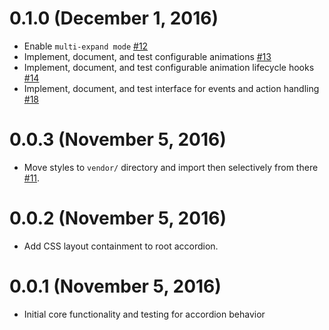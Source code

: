 # 0.1.0 (December 1, 2016)

- Enable `multi-expand mode` [#12](https://github.com/Ticketfly/ember-ticketfly-accordion/pull/12)
- Implement, document, and test configurable animations [#13](https://github.com/Ticketfly/ember-ticketfly-accordion/pull/13)
- Implement, document, and test configurable animation lifecycle hooks [#14](https://github.com/Ticketfly/ember-ticketfly-accordion/pull/14)
- Implement, document, and test interface for events and action handling [#18](https://github.com/Ticketfly/ember-ticketfly-accordion/pull/18)


# 0.0.3 (November 5, 2016)

- Move styles to `vendor/` directory and import then
selectively from there [#11](https://github.com/Ticketfly/ember-ticketfly-accordion/pull/11).


# 0.0.2 (November 5, 2016)

- Add CSS layout containment to root accordion. 


# 0.0.1 (November 5, 2016)

- Initial core functionality and testing for accordion behavior
